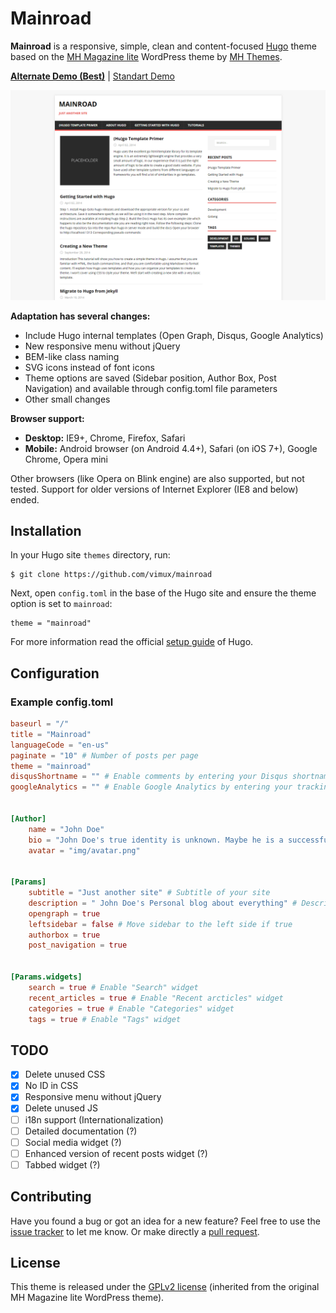 # Mainroad

**Mainroad** is a responsive, simple, clean and content-focused [Hugo](//gohugo.io/) theme based on the [MH Magazine lite](//wordpress.org/themes/mh-magazine-lite/) WordPress theme by [MH Themes](//www.mhthemes.com/).

**[Alternate Demo (Best)](//hugothemes.gitlab.io/mainroad/)** | [Standart Demo](http://themes.gohugo.io/theme/mainroad/)

![screenshot](https://github.com/Vimux/mainroad/blob/master/images/screenshot.png)

**Adaptation has several changes:**

+ Include Hugo internal templates (Open Graph, Disqus, Google Analytics)
+ New responsive menu without jQuery
+ BEM-like class naming
+ SVG icons instead of font icons
+ Theme options are saved (Sidebar position, Author Box, Post Navigation) and available through config.toml file parameters
+ Other small changes

**Browser support:**

+ **Desktop:** IE9+, Chrome, Firefox, Safari
+ **Mobile:** Android browser (on Android 4.4+), Safari (on iOS 7+), Google Chrome, Opera mini

Other browsers (like Opera on Blink engine) are also supported, but not tested. Support for older versions of Internet Explorer (IE8 and below) ended.

## Installation

In your Hugo site `themes` directory, run:

```
$ git clone https://github.com/vimux/mainroad
```

Next, open `config.toml` in the base of the Hugo site and ensure the theme option is set to `mainroad`:

```
theme = "mainroad"
```

For more information read the official [setup guide](//gohugo.io/themes/installing/) of Hugo.

## Configuration

### Example config.toml

```toml
baseurl = "/"
title = "Mainroad"
languageCode = "en-us"
paginate = "10" # Number of posts per page
theme = "mainroad"
disqusShortname = "" # Enable comments by entering your Disqus shortname
googleAnalytics = "" # Enable Google Analytics by entering your tracking id


[Author]
    name = "John Doe"
    bio = "John Doe's true identity is unknown. Maybe he is a successful blogger or writer. Nobody knows it."
    avatar = "img/avatar.png"


[Params]
    subtitle = "Just another site" # Subtitle of your site
    description = " John Doe's Personal blog about everything" # Description of your site
    opengraph = true
    leftsidebar = false # Move sidebar to the left side if true
    authorbox = true
    post_navigation = true


[Params.widgets]
    search = true # Enable "Search" widget
    recent_articles = true # Enable "Recent arcticles" widget
    categories = true # Enable "Categories" widget
    tags = true # Enable "Tags" widget
```

## TODO

- [x] Delete unused CSS
- [x] No ID in CSS
- [x] Responsive menu without jQuery
- [x] Delete unused JS
- [ ] i18n support (Internationalization)
- [ ] Detailed documentation (?)
- [ ] Social media widget (?)
- [ ] Enhanced version of recent posts widget (?)
- [ ] Tabbed widget (?)

## Contributing

Have you found a bug or got an idea for a new feature? Feel free to use the [issue tracker](//github.com/Vimux/mainroad/issues) to let me know. Or make directly a [pull request](//github.com/Vimux/mainroad/pulls).

## License

This theme is released under the [GPLv2 license](//github.com/Vimux/mainroad/blob/master/LICENSE.md) (inherited from the original MH Magazine lite WordPress theme).